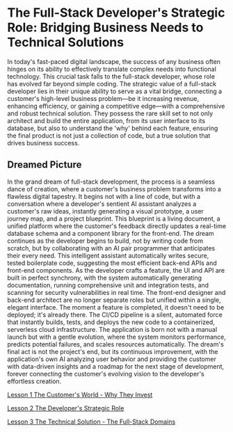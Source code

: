 # The Full-Stack Developer's Strategic Role: Bridging Business Needs to Technical Solutions

In today's fast-paced digital landscape, the success of any business often hinges on its ability to effectively translate complex needs into functional technology. This crucial task falls to the full-stack developer, whose role has evolved far beyond simple coding. The strategic value of a full-stack developer lies in their unique ability to serve as a vital bridge, connecting a customer's high-level business problem—be it increasing revenue, enhancing efficiency, or gaining a competitive edge—with a comprehensive and robust technical solution. They possess the rare skill set to not only architect and build the entire application, from its user interface to its database, but also to understand the 'why' behind each feature, ensuring the final product is not just a collection of code, but a true solution that drives business success.

## Dreamed Picture 
In the grand dream of full-stack development, the process is a seamless dance of creation, where a customer's business problem transforms into a flawless digital tapestry. It begins not with a line of code, but with a conversation where a developer's sentient AI assistant analyzes a customer's raw ideas, instantly generating a visual prototype, a user journey map, and a project blueprint. This blueprint is a living document, a unified platform where the customer's feedback directly updates a real-time database schema and a component library for the front-end.
The dream continues as the developer begins to build, not by writing code from scratch, but by collaborating with an AI pair programmer that anticipates their every need. This intelligent assistant automatically writes secure, tested boilerplate code, suggesting the most efficient back-end APIs and front-end components. As the developer crafts a feature, the UI and API are built in perfect synchrony, with the system automatically generating documentation, running comprehensive unit and integration tests, and scanning for security vulnerabilities in real time. The front-end designer and back-end architect are no longer separate roles but unified within a single, elegant interface.
The moment a feature is completed, it doesn't need to be deployed; it's already there. The CI/CD pipeline is a silent, automated force that instantly builds, tests, and deploys the new code to a containerized, serverless cloud infrastructure. The application is born not with a manual launch but with a gentle evolution, where the system monitors performance, predicts potential failures, and scales resources automatically. The dream's final act is not the project's end, but its continuous improvement, with the application's own AI analyzing user behavior and providing the customer with data-driven insights and a roadmap for the next stage of development, forever connecting the customer's evolving vision to the developer's effortless creation.

[Lesson 1 The Customer's World - Why They Invest](Lesson_01/Readme.md)

[Lesson 2 The Developer's Strategic Role](Lesson_02/Readme.md)

[Lesson 3 The Technical Solution - The Full-Stack Domains](Lesson_03/Readme.md)
